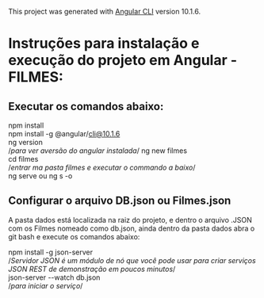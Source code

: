 This project was generated with [Angular CLI](https://github.com/angular/angular-cli) version 10.1.6.

# Instruções para instalação e execução do projeto em Angular - FILMES:

## Executar os comandos abaixo:

 npm install<br />
 npm install -g @angular/cli@10.1.6 <br /> 
 ng version<br /> /*para ver aversão do angular instalada*/
 ng new filmes<br />
 cd filmes<br /> /*entrar ma pasta filmes e executar o commando a baixo*/
 <br />ng serve ou ng s -o <br />

## Configurar o arquivo DB.json ou Filmes.json

A pasta dados está localizada na raiz do projeto, e dentro o arquivo .JSON com os Filmes nomeado como db.json, ainda dentro da pasta dados abra o git bash e execute os comandos abaixo:<br /> 

npm install -g json-server <br />  /*Servidor JSON é um módulo de nó que você pode usar para criar serviços JSON REST de demonstração em poucos minutos*/
<br />json-server --watch db.json <br /> /*para iniciar o serviço*/
